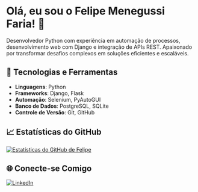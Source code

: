 # Olá, eu sou o Felipe Menegussi Faria! 👋

Desenvolvedor Python com experiência em automação de processos, desenvolvimento web com Django e integração de APIs REST. Apaixonado por transformar desafios complexos em soluções eficientes e escaláveis.

## 🔧 Tecnologias e Ferramentas
- **Linguagens**: Python
- **Frameworks**: Django, Flask
- **Automação**: Selenium, PyAutoGUI
- **Banco de Dados**: PostgreSQL, SQLite
- **Controle de Versão**: Git, GitHub

## 📈 Estatísticas do GitHub
[![Estatísticas do GitHub de Felipe](https://github-readme-stats.vercel.app/api?username=MenegussiT&show_icons=true&theme=dracula)](https://github.com/anuraghazra/github-readme-stats)

## 🌐 Conecte-se Comigo
[![LinkedIn](https://img.shields.io/badge/LinkedIn-000?style=for-the-badge&logo=linkedin&logoColor=0E76A8)](https://www.linkedin.com/in/menegussi-felipe/)
